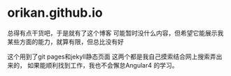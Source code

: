 # orikan.github.io

总得有点干货吧，于是就有了这个博客
可能暂时没什么内容，但希望它能展示我某些方面的能力，就算有限，但总比没有好

这个用到了git pages和jekyll静态页面
这两个都是我自己摸索结合网上搜索弄出来的，
如果能顺利找到工作，我也不会懈怠Angular4 的学习。
